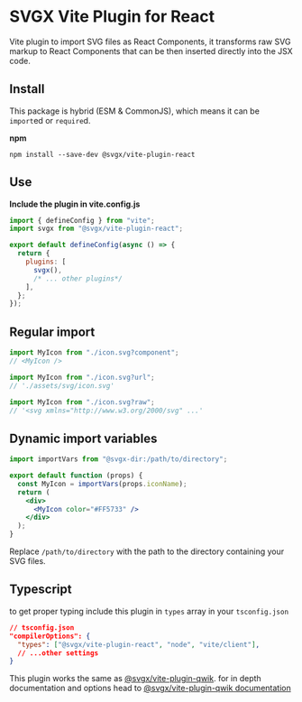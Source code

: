 # SVGX Vite Plugin for React

Vite plugin to import SVG files as React Components, it transforms raw SVG markup to React Components that can be then inserted directly into the JSX code.

## Install

This package is hybrid (ESM & CommonJS), which means it can be `import`ed or `require`d.

**npm**

```
npm install --save-dev @svgx/vite-plugin-react
```

## Use

**Include the plugin in vite.config.js**

```js
import { defineConfig } from "vite";
import svgx from "@svgx/vite-plugin-react";

export default defineConfig(async () => {
  return {
    plugins: [
      svgx(),
      /* ... other plugins*/
    ],
  };
});
```

## Regular import

```js
import MyIcon from "./icon.svg?component";
// <MyIcon />
```

```js
import MyIcon from "./icon.svg?url";
// './assets/svg/icon.svg'
```

```js
import MyIcon from "./icon.svg?raw";
// '<svg xmlns="http://www.w3.org/2000/svg" ...'
```

## Dynamic import variables

```jsx
import importVars from "@svgx-dir:/path/to/directory";

export default function (props) {
  const MyIcon = importVars(props.iconName);
  return (
    <div>
      <MyIcon color="#FF5733" />
    </div>
  );
}
```

Replace `/path/to/directory` with the path to the directory containing your SVG files.

## Typescript

to get proper typing include this plugin in `types` array in your `tsconfig.json`

```json
// tsconfig.json
"compilerOptions": {
  "types": ["@svgx/vite-plugin-react", "node", "vite/client"],
  // ...other settings
}
```

This plugin works the same as [@svgx/vite-plugin-qwik](https://github.com/salihbenlalla/svgx/blob/main/packages/vite-plugin-qwik). for in depth documentation and options head to [@svgx/vite-plugin-qwik documentation](https://github.com/salihbenlalla/svgx/blob/main/packages/vite-plugin-qwik)
